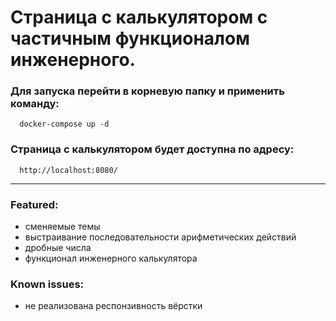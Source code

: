 # Страница с калькулятором с частичным функционалом инженерного.


### Для запуска перейти в корневую папку и применить команду:

```
  docker-compose up -d
```  

### Страница с калькулятором будет доступна по адресу: 

```
  http://localhost:8080/
```  
---
### Featured:
- сменяемые темы
- выстраивание последовательности арифметических действий
- дробные числа
- функционал инженерного калькулятора


### Known issues: 
-   не реализована респонзивность вёрстки
  
